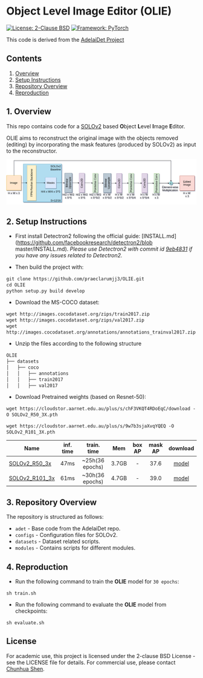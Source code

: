 # Object Level Image Editor (OLIE)

[![License: 2-Clause BSD](https://img.shields.io/badge/License-MIT-blue.svg)](https://opensource.org/licenses/BSD-2-Clause)
[![Framework: PyTorch](https://img.shields.io/badge/Framework-PyTorch-orange.svg)](https://pytorch.org/)

This code is derived from the [AdelaiDet Project](https://github.com/aim-uofa/AdelaiDet.git)

## Contents
1. [Overview](#1-overview)
2. [Setup Instructions](#2-setup-instructions)
3. [Repository Overview](#3-repository-overview)
4. [Reproduction](#4-reproduction)

## 1. Overview

This repo contains code for a [SOLOv2](https://arxiv.org/abs/2003.10152) based **O**bject **L**evel **I**mage **E**ditor.

OLIE aims to reconstruct the original image with the objects removed (editing) by incorporating the mask features (produced by SOLOv2) as input to the reconstructor.

<img src='OLIE.png' style="max-width:100%">

## 2. Setup Instructions

- First install Detectron2 following the official guide: [INSTALL.md](https://github.com/facebookresearch/detectron2/blob master/INSTALL.md).
*Please use Detectron2 with commit id [9eb4831](https://github.com/facebookresearch/detectron2/commit/9eb4831f742ae6a13b8edb61d07b619392fb6543) if you have any issues related to Detectron2.*

- Then build the project with:

```
git clone https://github.com/praeclarumjj3/OLIE.git
cd OLIE
python setup.py build develop
```

- Download the MS-COCO dataset:
```
wget http://images.cocodataset.org/zips/train2017.zip
wget http://images.cocodataset.org/zips/val2017.zip
wget http://images.cocodataset.org/annotations/annotations_trainval2017.zip
```

- Unzip the files according to the following structure

```
OLIE
├── datasets
│   ├── coco
│   │   ├── annotations
│   │   ├── train2017
│   │   ├── val2017
```

- Download Pretrained weights (based on Resnet-50):

```
wget https://cloudstor.aarnet.edu.au/plus/s/chF3VKQT4RDoEqC/download -O SOLOv2_R50_3X.pth
```

```
wget https://cloudstor.aarnet.edu.au/plus/s/9w7b3sjaXvqYQEQ -O SOLOv2_R101_3X.pth
```

Name | inf. time | train. time | Mem | box AP | mask AP | download
--- |:---:|:---:|:---:|:---:|:---:|:---:
[SOLOv2_R50_3x](R50_3x.yaml) | 47ms | ~25h(36 epochs) | 3.7GB  | -  | 37.6  | [model](https://cloudstor.aarnet.edu.au/plus/s/chF3VKQT4RDoEqC/download)
[SOLOv2_R101_3x](R101_3x.yaml) | 61ms | ~30h(36 epochs) | 4.7GB | -   | 39.0  | [model](https://cloudstor.aarnet.edu.au/plus/s/9w7b3sjaXvqYQEQ)

## 3. Repository Overview

The repository is structured as follows:

- `adet` - Base code from the AdelaiDet repo.
- `configs` - Configuration files for SOLOv2.
- `datasets` - Dataset related scripts.
- `modules` - Contains scripts for different modules.

## 4. Reproduction

- Run the following command to train the **OLIE** model for `30 epochs`:

```
sh train.sh
```

- Run the following command to evaluate the **OLIE** model from checkpoints:

```
sh evaluate.sh
```

## License

For academic use, this project is licensed under the 2-clause BSD License - see the LICENSE file for details. For commercial use, please contact [Chunhua Shen](mailto:chhshen@gmail.com).

